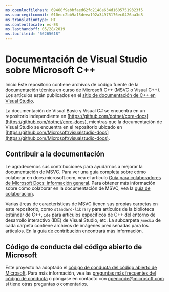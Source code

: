 ```yaml
---
ms.openlocfilehash: 69468f9ebbfaed62fd2148a634d16057519323f5
ms.sourcegitcommit: 010ecc2bb9a15deea192a34975176ec0426aa3d8
ms.translationtype: HT
ms.contentlocale: es-ES
ms.lasthandoff: 05/28/2019
ms.locfileid: "66265618"
---
```

# <a name="visual-studio-documentation-for-microsoft-c"></a>Documentación de Visual Studio sobre Microsoft C++

Inicio Este repositorio contiene archivos de código fuente de la documentación técnica en curso de Microsoft C++ (MSVC o Visual C++). Los artículos están publicados en el [sitio de documentación de C++ en Visual Studio](https://docs.microsoft.com/cpp).

La documentación de Visual Basic y Visual C# se encuentra en un repositorio independiente en [https://github.com/dotnet/core-docs](https://github.com/dotnet/core-docs), mientras que la documentación de Visual Studio se encuentra en el repositorio ubicado en [https://github.com/Microsoft/visualstudio-docs](https://github.com/Microsoft/visualstudio-docs).

## <a name="contributing-to-the-documentation"></a>Contribuir a la documentación

Le agradecemos sus contribuciones para ayudarnos a mejorar la documentación de MSVC. Para ver una guía completa sobre cómo colaborar en docs.microsoft.com, vea el artículo [Guía para colaboradores de Microsoft Docs: información general](https://docs.microsoft.com/contribute). Para obtener más información sobre cómo colaborar en la documentación de MSVC, vea la [guía de colaboración](CONTRIBUTING.md).

Varias áreas de características de MSVC tienen sus propias carpetas en este repositorio, como `standard-library` para artículos de la biblioteca estándar de C++, `ide` para artículos específicos de C++ del entorno de desarrollo interactivo (IDE) de Visual Studio, etc. La subcarpeta `/media` de cada carpeta contiene archivos de imágenes prediseñadas para los artículos. En la [guía de contribución](CONTRIBUTING.md) encontrará más información.

## <a name="microsoft-open-source-code-of-conduct"></a>Código de conducta del código abierto de Microsoft

Este proyecto ha adoptado el [código de conducta del código abierto de Microsoft](https://opensource.microsoft.com/codeofconduct/). Para más información, vea las [preguntas más frecuentes del código de conducta](https://opensource.microsoft.com/codeofconduct/faq/) o póngase en contacto con [opencode@microsoft.com](mailto:opencode@microsoft.com) si tiene otras preguntas o comentarios.
